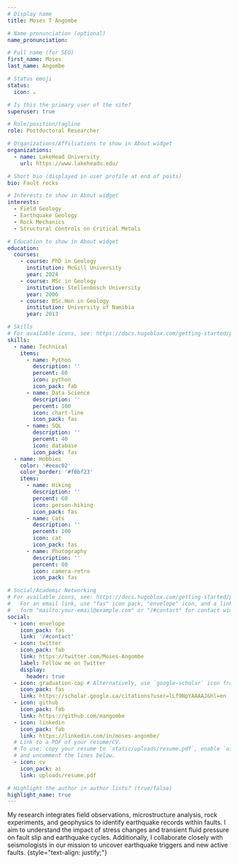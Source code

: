 ```yaml
---
# Display name
title: Moses T Angombe

# Name pronunciation (optional)
name_pronunciation:

# Full name (for SEO)
first_name: Moses
last_name: Angombe

# Status emoji
status:
  icon: ☕️

# Is this the primary user of the site?
superuser: true

# Role/position/tagline
role: Postdoctoral Researcher

# Organizations/Affiliations to show in About widget
organizations:
  - name: LakeHead University
    url: https://www.lakeheadu.edu/

# Short bio (displayed in user profile at end of posts)
bio: Fault rocks

# Interests to show in About widget
interests:
  - Field Geology
  - Earthquake Geology
  - Rock Mechanics
  - Structural Controls on Critical Metals

# Education to show in About widget
education:
  courses:
    - course: PhD in Geology
      institution: McGill University
      year: 2024
    - course: MSc in Geology
      institution: Stellenbosch University
      year: 2006
    - course: BSc.Hon in Geology
      institution: University of Namibia
      year: 2013

# Skills
# For available icons, see: https://docs.hugoblox.com/getting-started/page-builder/#icons
skills:
  - name: Technical
    items:
      - name: Python
        description: ''
        percent: 80
        icon: python
        icon_pack: fab
      - name: Data Science
        description: ''
        percent: 100
        icon: chart-line
        icon_pack: fas
      - name: SQL
        description: ''
        percent: 40
        icon: database
        icon_pack: fas
  - name: Hobbies
    color: '#eeac02'
    color_border: '#f0bf23'
    items:
      - name: Hiking
        description: ''
        percent: 60
        icon: person-hiking
        icon_pack: fas
      - name: Cats
        description: ''
        percent: 100
        icon: cat
        icon_pack: fas
      - name: Photography
        description: ''
        percent: 80
        icon: camera-retro
        icon_pack: fas

# Social/Academic Networking
# For available icons, see: https://docs.hugoblox.com/getting-started/page-builder/#icons
#   For an email link, use "fas" icon pack, "envelope" icon, and a link in the
#   form "mailto:your-email@example.com" or "/#contact" for contact widget.
social:
  - icon: envelope
    icon_pack: fas
    link: '/#contact'
  - icon: twitter
    icon_pack: fab
    link: https://twitter.com/Moses-Angombe
    label: Follow me on Twitter
    display:
      header: true
  - icon: graduation-cap # Alternatively, use `google-scholar` icon from `ai` icon pack
    icon_pack: fas
    link: https://scholar.google.ca/citations?user=lLf9NpYAAAAJ&hl=en
  - icon: github
    icon_pack: fab
    link: https://github.com/mangombe
  - icon: linkedin
    icon_pack: fab
    link: https://linkedin.com/in/moses-angombe/
  # Link to a PDF of your resume/CV.
  # To use: copy your resume to `static/uploads/resume.pdf`, enable `ai` icons in `params.yaml`,
  # and uncomment the lines below.
  - icon: cv
    icon_pack: ai
    link: uploads/resume.pdf

# Highlight the author in author lists? (true/false)
highlight_name: true
---
```


My research integrates field observations, microstructure analysis, rock experiments, and geophysics to identify earthquake records within faults. I aim to understand the impact of stress changes and transient fluid pressure on fault slip and earthquake cycles. Additionally, I collaborate closely with seismologists in our mission to uncover earthquake triggers and new active faults.
{style="text-align: justify;"}
